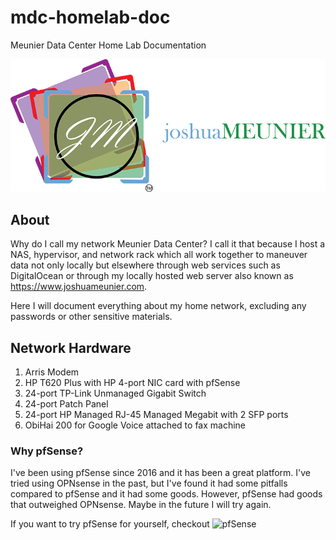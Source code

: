 ﻿# mdc-homelab-doc
Meunier Data Center Home Lab Documentation

![Alt text](images/JMLOGO_Horizontal_Color_071913.png)

## About

Why do I call my network Meunier Data Center? I call it that because I host a NAS, hypervisor, and network rack which all work together to maneuver data not only locally but elsewhere through web services such as DigitalOcean or through my locally hosted web server also known as https://www.joshuameunier.com.

Here I will document everything about my home network, excluding any passwords or other sensitive materials.

## Network Hardware

1. Arris Modem
1. HP T620 Plus with HP 4-port NIC card with pfSense
1. 24-port TP-Link Unmanaged Gigabit Switch
1. 24-port Patch Panel
1. 24-port HP Managed RJ-45 Managed Megabit with 2 SFP ports
1. ObiHai 200 for Google Voice attached to fax machine

### Why pfSense?

I've been using pfSense since 2016 and it has been a great platform. I've tried using OPNsense in the past, but I've found it had some pitfalls compared to pfSense and it had some goods. However, pfSense had goods that outweighed OPNsense. Maybe in the future I will try again.

If you want to try pfSense for yourself, checkout ![pfSense](https://www.pfsense.org)
